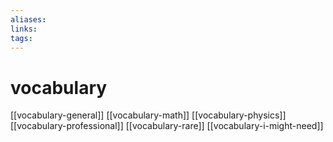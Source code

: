 ```yaml
---
aliases: 
links: 
tags: 
---
```

# vocabulary

[[vocabulary-general]]
[[vocabulary-math]]
[[vocabulary-physics]]
[[vocabulary-professional]]
[[vocabulary-rare]]
[[vocabulary-i-might-need]]
